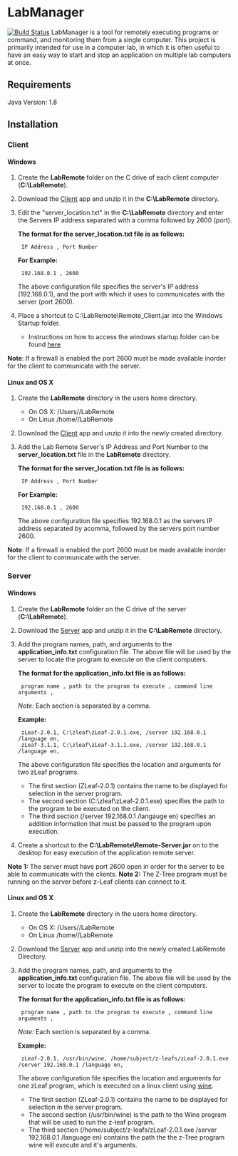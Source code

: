 LabManager
==========
[![Build Status](https://travis-ci.org/aaruff/LabManager.svg?branch=master)](https://travis-ci.org/aaruff/LabManager)
LabManager is a tool for remotely executing programs or command, and monitoring them from a single computer. This
project is primarily intended for use in a computer lab, in which it is often useful to have an easy way to start and
stop an application on multiple lab computers at once.

## Requirements
Java Version: 1.8

## Installation

### Client

#### Windows
1. Create the __LabRemote__ folder on the C drive of each client computer (__C:\LabRemote__).
2. Download the [Client](https://github.com/downloads/aaruff/AppRemoteClient/Remote-Client.zip) app and unzip it in the __C:\LabRemote__ directory.
3. Edit the "server_location.txt" in the __C:\LabRemote__ directory and enter the Servers IP address separated with a comma followed by 2600 (port).

	**The format for the server_location.txt file is as follows:**

		IP Address , Port Number

	**For Example:**

		192.168.0.1 , 2600

	The above configuration file specifies the server's IP address (192.168.0.1), and the port with which it uses to communicates with the server (port 2600).

4. Place a shortcut to C:\LabRemote\Remote_Client.jar into the Windows Startup folder.
	* Instructions on how to access the windows startup folder can be found [here](http://windows.microsoft.com/en-US/windows-vista/Run-a-program-automatically-when-Windows-starts)

__Note__: If a firewall is enabled the port 2600 must be made available inorder for the client to communicate with the server.

#### Linux and OS X
1. Create the __LabRemote__ directory in the users home directory.
	* On OS X: /Users/<user>/LabRemote
	* On Linux /home/<usr>/LabRemote
2. Download the [Client](https://github.com/downloads/aaruff/AppRemoteClient/Remote-Client.zip) app and unzip it into the newly created directory.
3. Add the Lab Remote Server's IP Address and Port Number to the __server_location.txt__ file  in the __LabRemote__ directory.

	**The format for the server_location.txt file is as follows:**

		IP Address , Port Number

	**For Example:**

		192.168.0.1 , 2600

	The above configuration file specifies 192.168.0.1 as the servers IP address separated by acomma, followed by the servers port number 2600.

__Note__: If a firewall is enabled the port 2600 must be made available inorder for the client to communicate with the server.


### Server

#### Windows
1. Create the __LabRemote__ folder on the C drive of the server (__C:\LabRemote__).
2. Download the [Server](https://github.com/downloads/aaruff/AppRemoteServer/Remote-Server.zip) app and unzip it in the __C:\LabRemote__ directory.
3. Add the program names, path, and arguments to the __application_info.txt__ configuration file.
	The above file will be used by the server to locate the program to execute on the client computers.

	**The format for the application_info.txt file is as follows:**

		program name , path to the program to execute , command line arguments ,
	_Note:_ Each section is separated by a comma.

	**Example:**

		zLeaf-2.0.1, C:\zleaf\zLeaf-2.0.1.exe, /server 192.168.0.1 /language en,
		zLeaf-3.1.1, C:\zleaf\zLeaf-3.1.1.exe, /server 192.168.0.1 /language en,

	The above configuration file specifies the location and arguments for two zLeaf programs.
	* The first section (ZLeaf-2.0.1) contains the name to be displayed for selection in the server program.
	* The second section (C:\zleaf\zLeaf-2.0.1.exe) specifies the path to the program to be executed on the client.
	* The third section (/server 192.168.0.1 /langauge en) specifies an addition information that must be passed to the program upon execution.

4. Create a shortcut to the __C:\LabRemote\Remote-Server.jar__ on to the desktop for easy execution of the application remote server.

__Note 1:__ The server must have port 2600 open in order for the server to be able to communicate with the clients.
__Note 2:__ The Z-Tree program must be running on the server before z-Leaf clients can connect to it.


#### Linux and OS X
1. Create the __LabRemote__ directory in the users home directory.
	* On OS X: /Users/<user>/LabRemote
	* On Linux /home/<user>/LabRemote
2. Download the [Server](https://github.com/downloads/aaruff/AppRemoteServer/Remote-Server.zip) app and unzip into the newly created LabRemote Directory.
3. Add the program names, path, and arguments to the __application_info.txt__ configuration file.
The above file will be used by the server to locate the program to execute on the client computers.

	**The format for the application_info.txt file is as follows:**

		program name , path to the program to execute , command line arguments ,
	_Note:_ Each section is separated by a comma.

	**Example:**

		zLeaf-2.0.1, /usr/bin/wine, /home/subject/z-leafs/zLeaf-2.0.1.exe /server 192.168.0.1 /language en,

	The above configuration file specifies the location and arguments for one zLeaf program,
	which is executed on a linux client using [wine](http://www.winehq.org/).
	* The first section (ZLeaf-2.0.1) contains the name to be displayed for selection in the server program.
	* The second section (/usr/bin/wine) is the path to the Wine program that will be used to run the z-leaf program.
	* The third section (/home/subject/z-leafs/zLeaf-2.0.1.exe /server 192.168.0.1 /language en) contains the path the the z-Tree program wine will execute and it's arguments.
